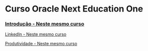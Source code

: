 # Curso Oracle Next Education One

### [Introdução - Neste mesmo curso](doc/README.md)

[LinkedIn - Neste mesmo curso](doc/linkedin/README.md)

[Produtividade - Neste mesmo curso](doc/produtividade/README.md)
